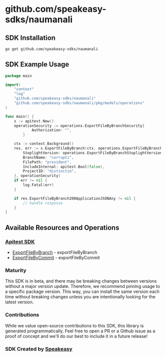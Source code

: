 # github.com/speakeasy-sdks/naumanali

<!-- Start SDK Installation -->
## SDK Installation

```bash
go get github.com/speakeasy-sdks/naumanali
```
<!-- End SDK Installation -->

## SDK Example Usage
<!-- Start SDK Example Usage -->


```go
package main

import(
	"context"
	"log"
	"github.com/speakeasy-sdks/naumanali"
	"github.com/speakeasy-sdks/naumanali/pkg/models/operations"
)

func main() {
    s := apitest.New()
    operationSecurity := operations.ExportFileByBranchSecurity{
            Authorization: "",
        }

    ctx := context.Background()
    res, err := s.ExportFileByBranch(ctx, operations.ExportFileByBranchRequest{
        StoplightVersion: operations.ExportFileByBranchStoplightVersionStoplightAPIVersionStringTwoThousandAndTwentyTwo1205.ToPointer(),
        BranchName: "corrupti",
        FilePath: "provident",
        IncludeInternal: apitest.Bool(false),
        ProjectID: "distinctio",
    }, operationSecurity)
    if err != nil {
        log.Fatal(err)
    }

    if res.ExportFileByBranch200ApplicationJSONAny != nil {
        // handle response
    }
}
```
<!-- End SDK Example Usage -->

<!-- Start SDK Available Operations -->
## Available Resources and Operations

### [Apitest SDK](docs/sdks/apitest/README.md)

* [ExportFileByBranch](docs/sdks/apitest/README.md#exportfilebybranch) - exportFileByBranch
* [ExportFileByCommit](docs/sdks/apitest/README.md#exportfilebycommit) - exportFileByCommit
<!-- End SDK Available Operations -->

### Maturity

This SDK is in beta, and there may be breaking changes between versions without a major version update. Therefore, we recommend pinning usage
to a specific package version. This way, you can install the same version each time without breaking changes unless you are intentionally
looking for the latest version.

### Contributions

While we value open-source contributions to this SDK, this library is generated programmatically.
Feel free to open a PR or a Github issue as a proof of concept and we'll do our best to include it in a future release!

### SDK Created by [Speakeasy](https://docs.speakeasyapi.dev/docs/using-speakeasy/client-sdks)
